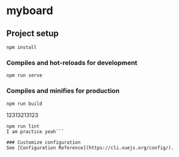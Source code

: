 # myboard

## Project setup
```
npm install
```

### Compiles and hot-reloads for development
```
npm run serve
```

### Compiles and minifies for production
```
npm run build
```

12313213123
```
npm run lint
I am practice yeah```

### Customize configuration
See [Configuration Reference](https://cli.vuejs.org/config/).
